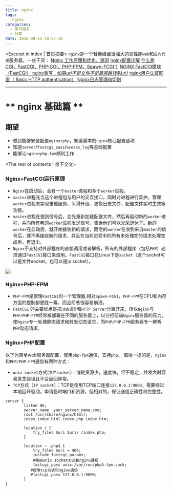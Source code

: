 ```yaml
---
title: nginx
tags:
   nginx
categories:
  - 学习相关
  - 分享
date: 2016-08-11 19:57:18
---
```

<Excerpt in index | 首页摘要> 
``nginx``是一个轻量级且很强大的高性能``web``和``反向代理``服务器。一些干货：
[Nginx 工作原理和优化、漏洞](http://blog.jobbole.com/103548/)
[nginx配置详解](http://blog.csdn.net/xmtblog/article/details/42295181)
[什么是CGI、FastCGI、PHP-CGI、PHP-FPM、Spawn-FCGI？](http://www.mike.org.cn/articles/what-is-cgi-fastcgi-php-fpm-spawn-fcgi/)
[NGINX FastCGI模块（FastCGI） ](http://blog.163.com/passc_lee/blog/static/2152541462013593345604/)
[nginx重写：如果$uri 不是文件不是目录 跳转到$uri/](https://segmentfault.com/q/1010000002413203)
[nginx用户认证配置（ Basic HTTP authentication）](http://www.ttlsa.com/nginx/nginx-basic-http-authentication/)
[Nginx日志管理和切割](http://studys.blog.51cto.com/9736817/1665922?sukey=3997c0719f151520f8595d5cb006801f898ab0de7de9b65a4b580ae34cd3043b4bb4362c935523e46a2c0487a5c759aa)

---

# ** nginx 基础篇 ** #

## 期望 ##
- 做到能够安装配置``nginx+php``，知道基本的``nginx``核心配置选项
- 知道``server``/``fastcgi_pass``/``acesss_log``等基础配置
- 能够让``nginx+php-fpm``顺利工作

<!-- more -->
<The rest of contents | 余下全文>
### Nginx+FastCGI运行原理 ###
- ``Nginx``在启动后，会有一个``master``进程和多个``worker``进程。
- ``master``进程充当这个进程组与用户的交互接口，同时对进程进行监护。管理``worker``进程来实现重启服务、平滑升级、更换日志文件、配置文件实时生效等功能。
- ``master``进程在接到信号后，会先重新加载配置文件，然后再启动新的``worker``进程，并向所有老的``worker``进程发送信号，告诉他们可以光荣退休了。新的``worker``在启动后，就开始接收新的请求，而老的``worker``在收到来自``master``的信号后，就不再接收新的请求，并且在当前进程中的所有未处理完的请求处理完成后，再退出。
- ``Nginx``不支持对外部程序的直接调用或者解析，所有的外部程序（包括``PHP``）必须通过``FastCGI``接口来调用。``FastCGI``接口在Linux下是``socket``（这个socket可以是文件socket，也可以是ip socket）。

![](http://7xsuc5.com1.z0.glb.clouddn.com/image/nginx/n1.png)

### Nginx+PHP-FPM ###
- ``PHP-FPM``是管理``FastCGI``的一个管理器,相对``Spawn-FCGI``，``PHP-FPM``在CPU和内存方面的控制都更胜一筹，而且前者很容易崩溃。
- ``FastCGI`` 的主要优点是把``动态语言``和``HTTP Server``分离开来，所以``Nginx``与``PHP/PHP-FPM``经常被部署在不同的服务器上，以分担前端``Nginx``服务器的压力，使``Nginx``专一处理静态请求和转发动态请求，而``PHP/PHP-FPM``服务器专一解析``PHP``动态请求。

### Nginx+PHP配置 ##
以下为简单web服务器配置，使用``php-fpm``通信，支持``php``。
值得一提的是，``nginx``和``PHP/PHP-FPM``通信有两种方式：
- ``unix socket``方式(``文件socket``)：消耗资源少，速度快，但不稳定，并发大时容易发生错误且不会返回异常。
- ``TCP``方式（``IP socket``）：TCP是使用TCP端口连接``127.0.0.1:9000``，需要经过本地回环驱动，申请临时端口和资源，但相对的，保证通信正确性和完整性。

```nginx
server {
        listen 80;
        server_name  your_server_name.com;
        root /usr/share/nginx/html/;
        index index.html index.php index.htm;
                        
        location / {
            try_files $uri $uri/ /index.php;                            
        }

        location ~ .php$ {
            try_files $uri = 404;
            include fastcgi_params;
            #使用unix socket方式和nginx通信
            fastcgi_pass unix:/var/run/php5-fpm.sock; 
           #使用tcp方式和nginx通信
           #fastcgi_pass 127.0.0.1:9000;  
        }
}
```
